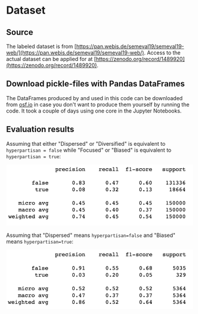 # Dataset
## Source
The labeled dataset is from [https://pan.webis.de/semeval19/semeval19-web/](https://pan.webis.de/semeval19/semeval19-web/). Access to the actual dataset can be applied for at [https://zenodo.org/record/1489920](https://zenodo.org/record/1489920).

## Download pickle-files with Pandas DataFrames
The DataFrames produced by and used in this code can be downloaded from [osf.io](https://osf.io/n2ku6/) in case you don't want to produce them yourself by running the code. It took a couple of days using one core in the Jupyter Notebooks. 

## Evaluation results

Assuming that either "Dispersed" or "Diversified" is equivalent to `hyperpartisan = false` while "Focused" or "Biased" is equivalent to `hyperpartisan = true`:

![Dispersed/Diversified vs Focused/Biased results](all_bias_index_classes_results.png?raw=true "Dispersed/Diversified vs Focused/Biased results")

Assuming that "Dispersed" means `hyperpartisan=false` and "Biased" means `hyperpartisan=true`:

![Dispersed vs Biased results](only_biased_and_dispersed_bias_index_scores_result.png?raw=true "Dispersed vs Biased results")
